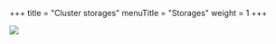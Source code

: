 +++
title = "Cluster storages"
menuTitle = "Storages"
weight = 1
+++

![](/images/proxcli_cluster_storages_help.png)


